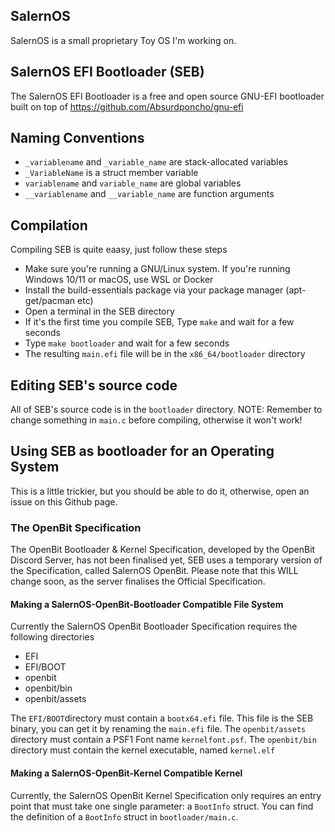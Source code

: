 ## SalernOS
SalernOS is a small proprietary Toy OS I'm working on.

## SalernOS EFI Bootloader (SEB)
The SalernOS EFI Bootloader is a free and open source GNU-EFI bootloader built on top of https://github.com/Absurdponcho/gnu-efi

## Naming Conventions
* ```_variablename``` and ```_variable_name``` are stack-allocated variables
* ```_VariableName``` is a struct member variable
* ```variablename``` and ```variable_name``` are global variables
* ```__variablename``` and ```__variable_name``` are function arguments

## Compilation
Compiling SEB is quite eaasy, just follow these steps
* Make sure you're running a GNU/Linux system. If you're running Windows 10/11 or macOS, use WSL or Docker
* Install the build-essentials package via your package manager (apt-get/pacman etc)
* Open a terminal in the SEB directory
* If it's the first time you compile SEB, Type `make` and wait for a few seconds
* Type `make bootloader` and wait for a few seconds
* The resulting `main.efi` file will be in the `x86_64/bootloader` directory

## Editing SEB's source code
All of SEB's source code is in the `bootloader` directory.
NOTE: Remember to change something in `main.c` before compiling, otherwise it won't work!

## Using SEB as bootloader for an Operating System
This is a little trickier, but you should be able to do it, otherwise, open an issue on this Github page.

### The OpenBit Specification
The OpenBit Bootloader & Kernel Specification, developed by the OpenBit Discord Server, has not been finalised yet, SEB uses a temporary version of the Specification, called SalernOS OpenBit. Please note that this WILL change soon, as the server finalises the Official Specification.

#### Making a SalernOS-OpenBit-Bootloader Compatible File System
Currently the SalernOS OpenBit Bootloader Specification requires the following directories
* EFI
* EFI/BOOT
* openbit
* openbit/bin
* openbit/assets

The `EFI/BOOT`directory must contain a `bootx64.efi` file. This file is the SEB binary, you can get it by renaming the `main.efi` file.
The `openbit/assets` directory must contain a PSF1 Font name `kernelfont.psf`.
The `openbit/bin` directory must contain the kernel executable, named `kernel.elf`

#### Making a SalernOS-OpenBit-Kernel Compatible Kernel
Currently, the SalernOS OpenBit Kernel Specification only requires an entry point that must take one single parameter: a `BootInfo` struct.
You can find the definition of a `BootInfo` struct in `bootloader/main.c`.
